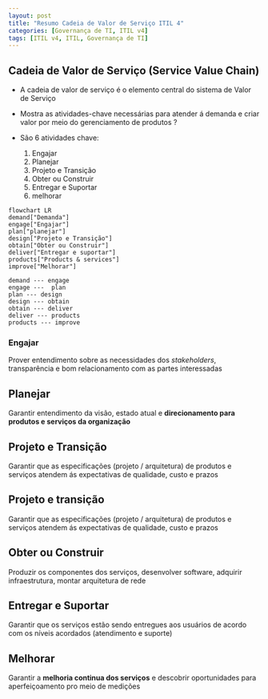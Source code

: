```yaml
---
layout: post
title: "Resumo Cadeia de Valor de Serviço ITIL 4"
categories: [Governança de TI, ITIL v4]
tags: [ITIL v4, ITIL, Governança de TI]
---
```


## Cadeia de Valor de Serviço (Service Value Chain)

- A cadeia de valor de serviço é o elemento central do sistema de Valor de Serviço

- Mostra as atividades-chave necessárias para atender á demanda e criar valor por meio
do gerenciamento de produtos ?

- São 6 atividades chave:
  
  1. Engajar
  2. Planejar
  3. Projeto e Transição
  4. Obter ou Construir
  5. Entregar e Suportar
  6. melhorar

```mermaid
flowchart LR
demand["Demanda"]
engage["Engajar"]
plan["planejar"]
design["Projeto e Transição"]
obtain["Obter ou Construir"]
deliver["Entregar e suportar"]
products["Products & services"]
improve["Melhorar"]

demand --- engage 
engage ---  plan
plan --- design
design --- obtain
obtain --- deliver
deliver --- products
products --- improve
```

### Engajar

Prover entendimento sobre as necessidades
dos _stakeholders_, transparência e bom
relacionamento com as partes interessadas

## Planejar

Garantir entendimento da visão, estado atual
e **direcionamento para produtos e serviços da organização**

## Projeto e Transição

Garantir que as especificações (projeto / arquitetura)  de produtos e serviços atendem
ás expectativas de qualidade, custo e prazos

## Projeto e transição

Garantir que as especificações (projeto / arquitetura) de produtos e serviços atendem
ás expectativas de qualidade, custo e prazos

## Obter ou Construir

Produzir os componentes dos serviços, desenvolver software, adquirir infraestrutura,
montar arquitetura de rede

## Entregar e Suportar

Garantir que os serviços estão sendo entregues aos usuários
de acordo com os níveis acordados (atendimento e suporte)

## Melhorar

Garantir a **melhoria continua dos serviços** e descobrir
oportunidades para aperfeiçoamento pro meio de medições
